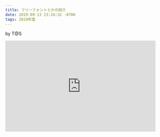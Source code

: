 ```yaml
---
title: フリーフォントとかの紹介
date: 2019-09-13 23:24:32 -0700
tags: 2019年度
---
```


by T@S

<iframe class="post-iframe" src="https://onedrive.live.com/embed?cid=36BB633BE091BD31&resid=36BB633BE091BD31%2142455&authkey=ABhcquYfn7KVYqk&em=2" width="476" height="288" frameborder="0" scrolling="no"></iframe>
